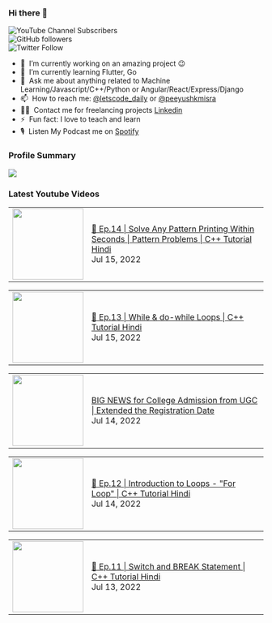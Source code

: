 ### Hi there 👋

![YouTube Channel Subscribers](https://img.shields.io/youtube/channel/subscribers/UCgmk1KXmrHXt_DO0kScyVmQ?style=social)  
![GitHub followers](https://img.shields.io/github/followers/misrapk?style=social)  
![Twitter Follow](https://img.shields.io/twitter/follow/peeyushkmisra?style=social)

- 🔭 &nbsp;I’m currently working on an amazing project :wink:
- 🌱 &nbsp;I’m currently learning Flutter, Go
- 💬 &nbsp;Ask me about anything related to Machine Learning/Javascript/C++/Python or Angular/React/Express/Django
- 📫 &nbsp;How to reach me: [@letscode_daily](https://www.instagram.com/letscode_daily/) or [@peeyushkmisra](https://www.instagram.com/peeyushkmisra/)
- 👨‍💻 &nbsp;Contact me for freelancing projects [Linkedin](https://www.linkedin.com/in/peeyushkmisra/)
- ⚡ &nbsp;Fun fact: I love to teach and learn
- 🎙 &nbsp;Listen My Podcast me on [Spotify](https://open.spotify.com/show/5HlTHA4yxnj56N1klajpQc)

### Profile Summary

![](https://github-profile-summary-cards.vercel.app/api/cards/profile-details?username=misrapk&theme=dracula)

### Latest Youtube Videos

<!-- YOUTUBE:START --><table><tr><td><a href="https://www.youtube.com/watch?v=Okmn2o1Umhw"><img width="140px" src="https://i.ytimg.com/vi/Okmn2o1Umhw/mqdefault.jpg"></a></td>
<td><a href="https://www.youtube.com/watch?v=Okmn2o1Umhw">🔴 Ep.14 | Solve Any Pattern Printing Within Seconds | Pattern Problems | C++ Tutorial Hindi</a><br/>Jul 15, 2022</td></tr></table>
<table><tr><td><a href="https://www.youtube.com/watch?v=xLtuY08Ccf0"><img width="140px" src="https://i.ytimg.com/vi/xLtuY08Ccf0/mqdefault.jpg"></a></td>
<td><a href="https://www.youtube.com/watch?v=xLtuY08Ccf0">🔴 Ep.13 | While &amp; do-while Loops | C++ Tutorial Hindi</a><br/>Jul 15, 2022</td></tr></table>
<table><tr><td><a href="https://www.youtube.com/watch?v=B2C620VYDhk"><img width="140px" src="https://i.ytimg.com/vi/B2C620VYDhk/mqdefault.jpg"></a></td>
<td><a href="https://www.youtube.com/watch?v=B2C620VYDhk">BIG NEWS for College Admission from UGC | Extended the Registration Date</a><br/>Jul 14, 2022</td></tr></table>
<table><tr><td><a href="https://www.youtube.com/watch?v=-JCuAMdYgbE"><img width="140px" src="https://i.ytimg.com/vi/-JCuAMdYgbE/mqdefault.jpg"></a></td>
<td><a href="https://www.youtube.com/watch?v=-JCuAMdYgbE">🔴 Ep.12 | Introduction to Loops - &quot;For Loop&quot; | C++ Tutorial Hindi</a><br/>Jul 14, 2022</td></tr></table>
<table><tr><td><a href="https://www.youtube.com/watch?v=BRNN2lTt2Cg"><img width="140px" src="https://i.ytimg.com/vi/BRNN2lTt2Cg/mqdefault.jpg"></a></td>
<td><a href="https://www.youtube.com/watch?v=BRNN2lTt2Cg">🔴 Ep.11 | Switch and BREAK Statement | C++ Tutorial Hindi</a><br/>Jul 13, 2022</td></tr></table>
<!-- YOUTUBE:END -->
